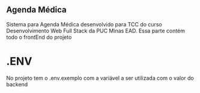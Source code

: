## Agenda Médica
Sistema para Agenda Médica desenvolvido para TCC do curso Desenvolvimento Web Full Stack  da PUC Minas EAD.
Essa parte contém todo o frontEnd do projeto

# .ENV
No projeto tem o .env.exemplo com a variável a ser utilizada com o valor do backend
